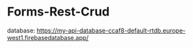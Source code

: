 # Forms-Rest-Crud

database: https://my-api-database-ccaf8-default-rtdb.europe-west1.firebasedatabase.app/
